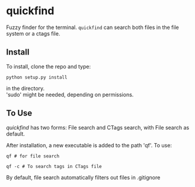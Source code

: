 quickfind
=========

Fuzzy finder for the terminal.  `quickfind` can search both files in the file system
or a ctags file.

Install
-------

To install, clone the repo and type:

    python setup.py install

 in the directory.  
'sudo' might be needed, depending on permissions.

To Use
------

_quickfind_ has two forms: File search and CTags search, with File search as default.  

After installation, a new executable is added to the path 'qf'.  To use: 

    qf # for file search 

    qf -c # To search tags in CTags file

By default, file search automatically filters out files in .gitignore
